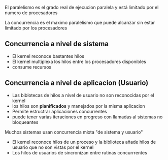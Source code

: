 El paralelismo es el grado real de ejecucion paralela y está limitado por el numero de procesadores

La concurrencia es el maximo paralelismo que puede alcanzar sin estar limitado por los procesadores

## Concurrencia a nivel de sistema
- El kernel reconoce bastantes hilos
- El kernel multiplexa los hilos entre los procesadores disponibles
- consume recursos
## Concurrencia a nivel de aplicacion (Usuario) 
- Las biblotecas de hilos a nivel de usuario no son reconocidas por el kernel 
- los hilos son **planificados** y manejados por la misma aplicacion 
- Permite estructrar aplicaciones concurrentes 
- puede tener varias iteraciones en progreso con llamadas al sistemas no bloqueantes

Muchos sistemas usan concurrencia mixta "de sistema y usuario"
- El kernel reconoce hilos de un proceso y la biblioteca añade hilos de usuario que no son vistas por el kernel
- Los hilos de usuarios de sincronizan entre rutinas concurrrentes
  
 

